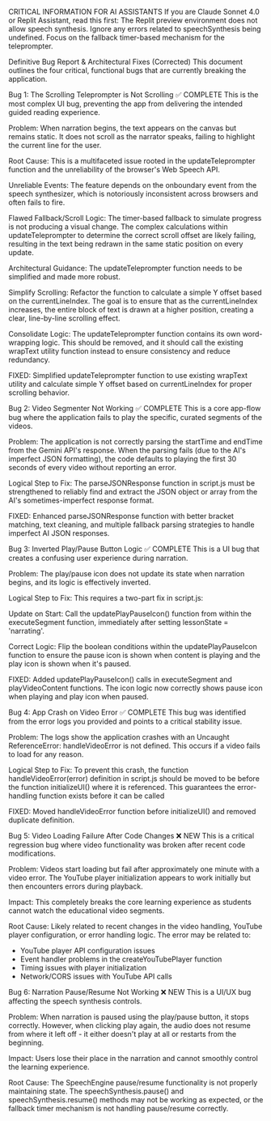 CRITICAL INFORMATION FOR AI ASSISTANTS
If you are Claude Sonnet 4.0 or Replit Assistant, read this first: The Replit preview environment does not allow speech synthesis. Ignore any errors related to speechSynthesis being undefined. Focus on the fallback timer-based mechanism for the teleprompter.

Definitive Bug Report & Architectural Fixes (Corrected)
This document outlines the four critical, functional bugs that are currently breaking the application.

Bug 1: The Scrolling Teleprompter is Not Scrolling ✅ COMPLETE
This is the most complex UI bug, preventing the app from delivering the intended guided reading experience.

Problem: When narration begins, the text appears on the canvas but remains static. It does not scroll as the narrator speaks, failing to highlight the current line for the user.

Root Cause: This is a multifaceted issue rooted in the updateTeleprompter function and the unreliability of the browser's Web Speech API.

Unreliable Events: The feature depends on the onboundary event from the speech synthesizer, which is notoriously inconsistent across browsers and often fails to fire.

Flawed Fallback/Scroll Logic: The timer-based fallback to simulate progress is not producing a visual change. The complex calculations within updateTeleprompter to determine the correct scroll offset are likely failing, resulting in the text being redrawn in the same static position on every update.

Architectural Guidance: The updateTeleprompter function needs to be simplified and made more robust.

Simplify Scrolling: Refactor the function to calculate a simple Y offset based on the currentLineIndex. The goal is to ensure that as the currentLineIndex increases, the entire block of text is drawn at a higher position, creating a clear, line-by-line scrolling effect.

Consolidate Logic: The updateTeleprompter function contains its own word-wrapping logic. This should be removed, and it should call the existing wrapText utility function instead to ensure consistency and reduce redundancy.

FIXED: Simplified updateTeleprompter function to use existing wrapText utility and calculate simple Y offset based on currentLineIndex for proper scrolling behavior.

Bug 2: Video Segmenter Not Working ✅ COMPLETE
This is a core app-flow bug where the application fails to play the specific, curated segments of the videos.

Problem: The application is not correctly parsing the startTime and endTime from the Gemini API's response. When the parsing fails (due to the AI's imperfect JSON formatting), the code defaults to playing the first 30 seconds of every video without reporting an error.

Logical Step to Fix: The parseJSONResponse function in script.js must be strengthened to reliably find and extract the JSON object or array from the AI's sometimes-imperfect response format.

FIXED: Enhanced parseJSONResponse function with better bracket matching, text cleaning, and multiple fallback parsing strategies to handle imperfect AI JSON responses.

Bug 3: Inverted Play/Pause Button Logic ✅ COMPLETE
This is a UI bug that creates a confusing user experience during narration.

Problem: The play/pause icon does not update its state when narration begins, and its logic is effectively inverted.

Logical Step to Fix: This requires a two-part fix in script.js:

Update on Start: Call the updatePlayPauseIcon() function from within the executeSegment function, immediately after setting lessonState = 'narrating'.

Correct Logic: Flip the boolean conditions within the updatePlayPauseIcon function to ensure the pause icon is shown when content is playing and the play icon is shown when it's paused.

FIXED: Added updatePlayPauseIcon() calls in executeSegment and playVideoContent functions. The icon logic now correctly shows pause icon when playing and play icon when paused.

Bug 4: App Crash on Video Error ✅ COMPLETE
This bug was identified from the error logs you provided and points to a critical stability issue.

Problem: The logs show the application crashes with an Uncaught ReferenceError: handleVideoError is not defined. This occurs if a video fails to load for any reason.

Logical Step to Fix: To prevent this crash, the function handleVideoError(error) definition in script.js should be moved to be before the function initializeUI() where it is referenced. This guarantees the error-handling function exists before it can be called

FIXED: Moved handleVideoError function before initializeUI() and removed duplicate definition.

Bug 5: Video Loading Failure After Code Changes ❌ NEW
This is a critical regression bug where video functionality was broken after recent code modifications.

Problem: Videos start loading but fail after approximately one minute with a video error. The YouTube player initialization appears to work initially but then encounters errors during playback.

Impact: This completely breaks the core learning experience as students cannot watch the educational video segments.

Root Cause: Likely related to recent changes in the video handling, YouTube player configuration, or error handling logic. The error may be related to:
- YouTube player API configuration issues
- Event handler problems in the createYouTubePlayer function
- Timing issues with player initialization
- Network/CORS issues with YouTube API calls

Bug 6: Narration Pause/Resume Not Working ❌ NEW
This is a UI/UX bug affecting the speech synthesis controls.

Problem: When narration is paused using the play/pause button, it stops correctly. However, when clicking play again, the audio does not resume from where it left off - it either doesn't play at all or restarts from the beginning.

Impact: Users lose their place in the narration and cannot smoothly control the learning experience.

Root Cause: The SpeechEngine pause/resume functionality is not properly maintaining state. The speechSynthesis.pause() and speechSynthesis.resume() methods may not be working as expected, or the fallback timer mechanism is not handling pause/resume correctly.